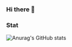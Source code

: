 ### Hi there 👋

### Stat

![Anurag's GitHub stats](https://github-readme-stats.vercel.app/api?username=1evup&show_icons=true&theme=blue_navy)
<!--
**1evup/1evup** is a ✨ _special_ ✨ repository because its `README.md` (this file) appears on your GitHub profile.

Here are some ideas to get you started:

- 🔭 I’m currently working on ...
- 🌱 I’m currently learning ...
- 👯 I’m looking to collaborate on ...
- 🤔 I’m looking for help with ...
- 💬 Ask me about ...
- 📫 How to reach me: ...
- 😄 Pronouns: ...
- ⚡ Fun fact: ...
-->
